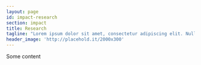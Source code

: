 ```yaml
---
layout: page
id: impact-research
section: impact
title: Research
tagline: "Lorem ipsum dolor sit amet, consectetur adipiscing elit. Nulla quam velit, vulputate eu pharetra nec, mattis acda se beid fid le."
header_image: 'http://placehold.it/2000x300'
---
```


Some content

